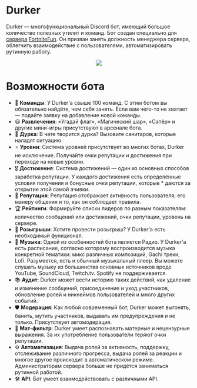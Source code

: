 # Durker
Durker — многофункциональный Discord бот, имеющий большое количество полезных утилит и команд. Бот создан специально для [сервера](https://discord.gg/XpM58CK) [FortniteFun](https://fortnitefun.ru/). Он призван занять должность менеджера сервера, облегчить взаимодействие с пользователями, автоматизировать рутинную работу.

<p align="center">
  <img src="https://gblobscdn.gitbook.com/assets%2F-M_AzdpvmusgvornU4SA%2F-M_C2zTH0QarB0TgM9XW%2F-M_C451ZTsfA86naxUHz%2Fsanitar.png">
</p>

# Возможности бота
* 💬 **Команды**: У Durker'a свыше 100 команд. С этим ботом вы обязательно найдёте, чем себя занять. Если вам чего-то не хватает — подайте заявку на добавление новой команды.
* 😃 **Развлечения**: «Угадай флаг», «Магический шар», «Сапёр» и другие мини-игры присутствуют в арсенале бота.
* 🏥 **Дурка**: В чате творится дурка? Вызовите санитаров, которые наладят ситуацию.
* ⭐ **Уровни**: Система уровней присутствует во многих ботах, Durker не исключение. Получайте очки репутации и достижения при переходе на новые уровни.
* 🎖️ **Достижения**: Система достижений — один из основных способов заработка репутации. У каждого достижения есть определённые условия получения и бонусные очки репутации, которые * даются за открытие этой самой ачивки.
* 🧐 **Репутация**: Репутация отображает активность пользователя; его манеру общения и то, как он соблюдает правила.
* 🏆 **Рейтинги**: Формируйте списки лидеров по разным показателям: количество сообщений или достижений, очки репутации, уровень на сервере.
* 🎁 **Розыгрыши**: Хотите провести розыгрыш? У Durker'a есть необходимый функционал.
* 🎵 **Музыка**: Одной из особенностей ботa является Радио. У Durker'a есть расписание, согласно которому воспроизводится музыка конкретной тематики: микс различных композиций, Gachi треки, Lofi. Разумеется, есть и обычный музыкальный плеер. Вы можете слушать музыку из большинства основных источников вроде YouTube, SoundCloud, Twitch.tv. Spotify не поддерживается.
* 📚 **Аудит**: Durker может вести историю таких действий, как удаление и изменение сообщений, присоединение и уход участников, обновление ролей и никнеймов пользователей и много других событий.
* 🛡️ **Модерация**: Как любой современный бот, Durker может выгонять, банить, мутить участников, выдавать им предупреждения и не только. Присутствует автомодерация.
* 🤬 **Мат-фильтр**: Durker умеет распознавать матерные и нецензурные выражения. За их употребление пользователи теряют очки репутации.
* ⚙️ **Автоматизация**: Выдача ролей за активность, поддержку, отслеживание различного прогресса, выдача ролей за реакции и многое другое происходит в автоматическом режиме. Администраторам сервера больше не придётся заниматься рутинной работой.
* 🛠️ **API**: Бот умеет взаимодействовать с различными API.
